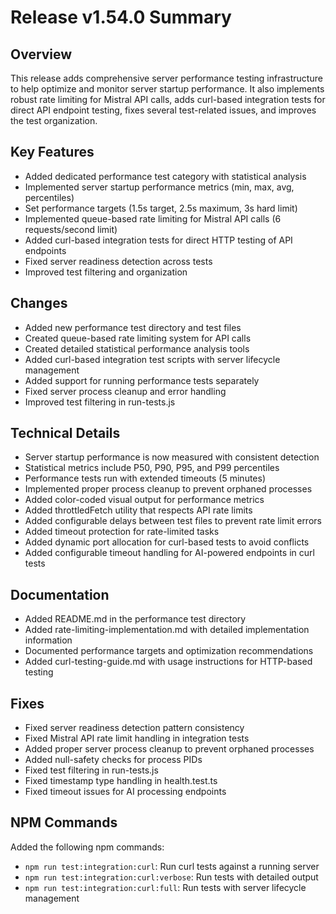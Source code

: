 # Release v1.54.0 Summary

## Overview
This release adds comprehensive server performance testing infrastructure to help optimize and monitor server startup performance. It also implements robust rate limiting for Mistral API calls, adds curl-based integration tests for direct API endpoint testing, fixes several test-related issues, and improves the test organization.

## Key Features
- Added dedicated performance test category with statistical analysis
- Implemented server startup performance metrics (min, max, avg, percentiles)
- Set performance targets (1.5s target, 2.5s maximum, 3s hard limit)
- Implemented queue-based rate limiting for Mistral API calls (6 requests/second limit)
- Added curl-based integration tests for direct HTTP testing of API endpoints
- Fixed server readiness detection across tests
- Improved test filtering and organization

## Changes
- Added new performance test directory and test files
- Created queue-based rate limiting system for API calls
- Created detailed statistical performance analysis tools
- Added curl-based integration test scripts with server lifecycle management
- Added support for running performance tests separately
- Fixed server process cleanup and error handling
- Improved test filtering in run-tests.js

## Technical Details
- Server startup performance is now measured with consistent detection
- Statistical metrics include P50, P90, P95, and P99 percentiles
- Performance tests run with extended timeouts (5 minutes)
- Implemented proper process cleanup to prevent orphaned processes
- Added color-coded visual output for performance metrics
- Added throttledFetch utility that respects API rate limits
- Added configurable delays between test files to prevent rate limit errors
- Added timeout protection for rate-limited tasks
- Added dynamic port allocation for curl-based tests to avoid conflicts
- Added configurable timeout handling for AI-powered endpoints in curl tests

## Documentation
- Added README.md in the performance test directory
- Added rate-limiting-implementation.md with detailed implementation information
- Documented performance targets and optimization recommendations
- Added curl-testing-guide.md with usage instructions for HTTP-based testing

## Fixes
- Fixed server readiness detection pattern consistency
- Fixed Mistral API rate limit handling in integration tests
- Added proper server process cleanup to prevent orphaned processes
- Added null-safety checks for process PIDs
- Fixed test filtering in run-tests.js
- Fixed timestamp type handling in health.test.ts
- Fixed timeout issues for AI processing endpoints

## NPM Commands
Added the following npm commands:
- `npm run test:integration:curl`: Run curl tests against a running server
- `npm run test:integration:curl:verbose`: Run tests with detailed output
- `npm run test:integration:curl:full`: Run tests with server lifecycle management